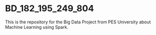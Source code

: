 # BD_182_195_249_804
This is the repository for the Big Data Project from PES University about Machine Learning using Spark.
